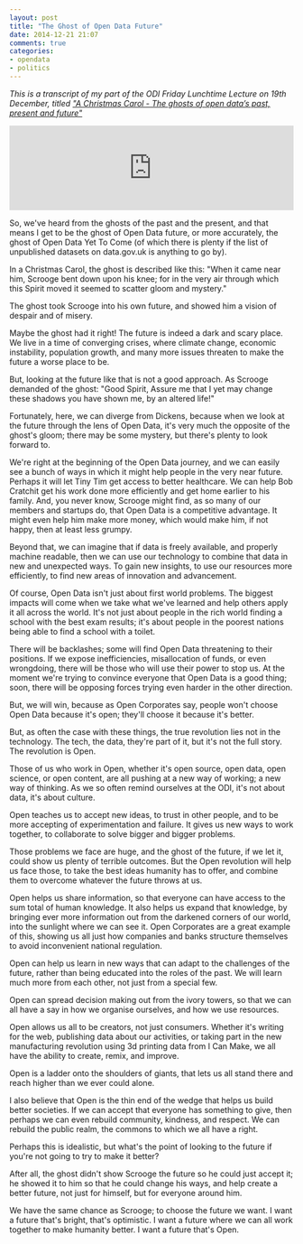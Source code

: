 ```yaml
---
layout: post
title: "The Ghost of Open Data Future"
date: 2014-12-21 21:07
comments: true
categories:
- opendata
- politics
---
```


*This is a transcript of my part of the ODI Friday Lunchtime Lecture on 19th December, titled ["A Christmas Carol - The ghosts of open data’s past, present and future"](https://theodi.org/lunchtime-lectures/friday-lunchtime-lecture-a-christmas-carol-the-ghosts-of-open-datas-past-present-and-future)*

<iframe width="100%" height="150" scrolling="no" frameborder="no" src="https://w.soundcloud.com/player/?url=https%3A//api.soundcloud.com/tracks/182268251&amp;auto_play=false&amp;hide_related=false&amp;show_comments=true&amp;show_user=true&amp;show_reposts=false&amp;visual=true"></iframe>

So, we've heard from the ghosts of the past and the present, and that means I get to be the ghost of Open Data future, or more accurately, the ghost of Open Data Yet To Come (of which there is plenty if the list of unpublished datasets on data.gov.uk is anything to go by).

In a Christmas Carol, the ghost is described like this: "When it came near him, Scrooge bent down upon his knee; for in the very air through which this Spirit moved it seemed to scatter gloom and mystery."

The ghost took Scrooge into his own future, and showed him a vision of despair and of misery.

Maybe the ghost had it right! The future is indeed a dark and scary place. We live in a time of converging crises, where climate change, economic instability, population growth, and many more issues threaten to make the future a worse place to be.

But, looking at the future like that is not a good approach. As Scrooge demanded of the ghost: "Good Spirit, Assure me that I yet may change these shadows you have shown me, by an altered life!"

Fortunately, here, we can diverge from Dickens, because when we look at the future through the lens of Open Data, it's very much the opposite of the ghost's gloom; there may be some mystery, but there's plenty to look forward to.

We're right at the beginning of the Open Data journey, and we can easily see a bunch of ways in which it might help people in the very near future. Perhaps it will let Tiny Tim get access to better healthcare. We can help Bob Cratchit get his work done more efficiently and get home earlier to his family. And, you never know, Scrooge might find, as so many of our members and startups do, that Open Data is a competitive advantage. It might even help him make more money, which would make him, if not happy, then at least less grumpy.

Beyond that, we can imagine that if data is freely available, and properly machine readable, then we can use our technology to combine that data in new and unexpected ways. To gain new insights, to use our resources more efficiently, to find new areas of innovation and advancement.

Of course, Open Data isn't just about first world problems. The biggest impacts will come when we take what we've learned and help others apply it all across the world. It's not just about people in the rich world finding a school with the best exam results; it's about people in the poorest nations being able to find a school with a toilet.

There will be backlashes; some will find Open Data threatening to their positions. If we expose inefficiencies, misallocation of funds, or even wrongdoing, there will be those who will use their power to stop us. At the moment we're trying to convince everyone that Open Data is a good thing; soon, there will be opposing forces trying even harder in the other direction.

But, we will win, because as Open Corporates say, people won't choose Open Data because it's open; they'll choose it because it's better.

But, as often the case with these things, the true revolution lies not in the technology. The tech, the data, they're part of it, but it's not the full story. The revolution is Open.

Those of us who work in Open, whether it's open source, open data, open science, or open content, are all pushing at a new way of working; a new way of thinking. As we so often remind ourselves at the ODI, it's not about data, it's about culture.

Open teaches us to accept new ideas, to trust in other people, and to be more accepting of experimentation and failure. It gives us new ways to work together, to collaborate to solve bigger and bigger problems.

Those problems we face are huge, and the ghost of the future, if we let it, could show us plenty of terrible outcomes. But the Open revolution will help us face those, to take the best ideas humanity has to offer, and combine them to overcome whatever the future throws at us.

Open helps us share information, so that everyone can have access to the sum total of human knowledge. It also helps us expand that knowledge, by bringing ever more information out from the darkened corners of our world, into the sunlight where we can see it. Open Corporates are a great example of this, showing us all just how companies and banks structure themselves to avoid inconvenient national regulation.

Open can help us learn in new ways that can adapt to the challenges of the future, rather than being educated into the roles of the past. We will learn much more from each other, not just from a special few.

Open can spread decision making out from the ivory towers, so that we can all have a say in how we organise ourselves, and how we use resources.

Open allows us all to be creators, not just consumers. Whether it's writing for the web, publishing data about our activities, or taking part in the new manufacturing revolution using 3d printing data from I Can Make, we all have the ability to create, remix, and improve.

Open is a ladder onto the shoulders of giants, that lets us all stand there and reach higher than we ever could alone.

I also believe that Open is the thin end of the wedge that helps us build better societies. If we can accept that everyone has something to give, then perhaps we can even rebuild community, kindness, and respect. We can rebuild the public realm, the commons to which we all have a right.

Perhaps this is idealistic, but what's the point of looking to the future if you're not going to try to make it better?

After all, the ghost didn't show Scrooge the future so he could just accept it; he showed it to him so that he could change his ways, and help create a better future, not just for himself, but for everyone around him.

We have the same chance as Scrooge; to choose the future we want. I want a future that's bright, that's optimistic. I want a future where we can all work together to make humanity better. I want a future that's Open.